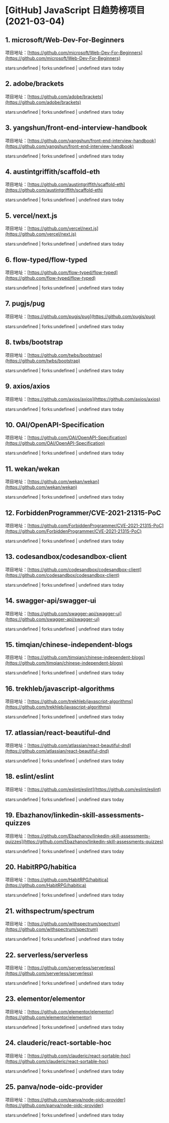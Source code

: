 # [GitHub] JavaScript 日趋势榜项目(2021-03-04)

## 1. microsoft/Web-Dev-For-Beginners 

项目地址：[https://github.com/microsoft/Web-Dev-For-Beginners](https://github.com/microsoft/Web-Dev-For-Beginners)

stars:undefined | forks:undefined | undefined stars today 



## 2. adobe/brackets 

项目地址：[https://github.com/adobe/brackets](https://github.com/adobe/brackets)

stars:undefined | forks:undefined | undefined stars today 



## 3. yangshun/front-end-interview-handbook 

项目地址：[https://github.com/yangshun/front-end-interview-handbook](https://github.com/yangshun/front-end-interview-handbook)

stars:undefined | forks:undefined | undefined stars today 



## 4. austintgriffith/scaffold-eth 

项目地址：[https://github.com/austintgriffith/scaffold-eth](https://github.com/austintgriffith/scaffold-eth)

stars:undefined | forks:undefined | undefined stars today 



## 5. vercel/next.js 

项目地址：[https://github.com/vercel/next.js](https://github.com/vercel/next.js)

stars:undefined | forks:undefined | undefined stars today 



## 6. flow-typed/flow-typed 

项目地址：[https://github.com/flow-typed/flow-typed](https://github.com/flow-typed/flow-typed)

stars:undefined | forks:undefined | undefined stars today 



## 7. pugjs/pug 

项目地址：[https://github.com/pugjs/pug](https://github.com/pugjs/pug)

stars:undefined | forks:undefined | undefined stars today 



## 8. twbs/bootstrap 

项目地址：[https://github.com/twbs/bootstrap](https://github.com/twbs/bootstrap)

stars:undefined | forks:undefined | undefined stars today 



## 9. axios/axios 

项目地址：[https://github.com/axios/axios](https://github.com/axios/axios)

stars:undefined | forks:undefined | undefined stars today 



## 10. OAI/OpenAPI-Specification 

项目地址：[https://github.com/OAI/OpenAPI-Specification](https://github.com/OAI/OpenAPI-Specification)

stars:undefined | forks:undefined | undefined stars today 



## 11. wekan/wekan 

项目地址：[https://github.com/wekan/wekan](https://github.com/wekan/wekan)

stars:undefined | forks:undefined | undefined stars today 



## 12. ForbiddenProgrammer/CVE-2021-21315-PoC 

项目地址：[https://github.com/ForbiddenProgrammer/CVE-2021-21315-PoC](https://github.com/ForbiddenProgrammer/CVE-2021-21315-PoC)

stars:undefined | forks:undefined | undefined stars today 



## 13. codesandbox/codesandbox-client 

项目地址：[https://github.com/codesandbox/codesandbox-client](https://github.com/codesandbox/codesandbox-client)

stars:undefined | forks:undefined | undefined stars today 



## 14. swagger-api/swagger-ui 

项目地址：[https://github.com/swagger-api/swagger-ui](https://github.com/swagger-api/swagger-ui)

stars:undefined | forks:undefined | undefined stars today 



## 15. timqian/chinese-independent-blogs 

项目地址：[https://github.com/timqian/chinese-independent-blogs](https://github.com/timqian/chinese-independent-blogs)

stars:undefined | forks:undefined | undefined stars today 



## 16. trekhleb/javascript-algorithms 

项目地址：[https://github.com/trekhleb/javascript-algorithms](https://github.com/trekhleb/javascript-algorithms)

stars:undefined | forks:undefined | undefined stars today 



## 17. atlassian/react-beautiful-dnd 

项目地址：[https://github.com/atlassian/react-beautiful-dnd](https://github.com/atlassian/react-beautiful-dnd)

stars:undefined | forks:undefined | undefined stars today 



## 18. eslint/eslint 

项目地址：[https://github.com/eslint/eslint](https://github.com/eslint/eslint)

stars:undefined | forks:undefined | undefined stars today 



## 19. Ebazhanov/linkedin-skill-assessments-quizzes 

项目地址：[https://github.com/Ebazhanov/linkedin-skill-assessments-quizzes](https://github.com/Ebazhanov/linkedin-skill-assessments-quizzes)

stars:undefined | forks:undefined | undefined stars today 



## 20. HabitRPG/habitica 

项目地址：[https://github.com/HabitRPG/habitica](https://github.com/HabitRPG/habitica)

stars:undefined | forks:undefined | undefined stars today 



## 21. withspectrum/spectrum 

项目地址：[https://github.com/withspectrum/spectrum](https://github.com/withspectrum/spectrum)

stars:undefined | forks:undefined | undefined stars today 



## 22. serverless/serverless 

项目地址：[https://github.com/serverless/serverless](https://github.com/serverless/serverless)

stars:undefined | forks:undefined | undefined stars today 



## 23. elementor/elementor 

项目地址：[https://github.com/elementor/elementor](https://github.com/elementor/elementor)

stars:undefined | forks:undefined | undefined stars today 



## 24. clauderic/react-sortable-hoc 

项目地址：[https://github.com/clauderic/react-sortable-hoc](https://github.com/clauderic/react-sortable-hoc)

stars:undefined | forks:undefined | undefined stars today 



## 25. panva/node-oidc-provider 

项目地址：[https://github.com/panva/node-oidc-provider](https://github.com/panva/node-oidc-provider)

stars:undefined | forks:undefined | undefined stars today 



